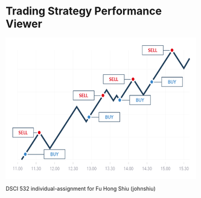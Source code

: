 # Trading Strategy Performance Viewer

<img src="img/banner.png" align="centre" width=600 height=375 alt="" />

DSCI 532 individual-assignment for Fu Hong Shiu (johnshiu)
